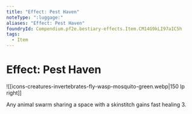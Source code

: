 ```yaml
---
title: "Effect: Pest Haven"
noteType: ":luggage:"
aliases: "Effect: Pest Haven"
foundryId: Compendium.pf2e.bestiary-effects.Item.CM14G9kLI97aIC5h
tags:
  - Item
---
```


# Effect: Pest Haven
![[icons-creatures-invertebrates-fly-wasp-mosquito-green.webp|150 lp right]]

Any animal swarm sharing a space with a skinstitch gains fast healing 3.
